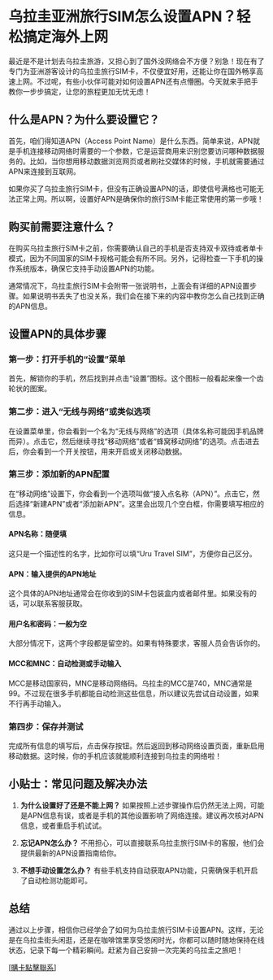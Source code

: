 # 乌拉圭亚洲旅行SIM怎么设置APN？轻松搞定海外上网

最近是不是计划去乌拉圭旅游，又担心到了国外没网络会不方便？别急！现在有了专门为亚洲游客设计的乌拉圭旅行SIM卡，不仅便宜好用，还能让你在国外畅享高速上网。不过呢，有些小伙伴可能对如何设置APN还有点懵圈。今天就来手把手教你一步步搞定，让您的旅程更加无忧无虑！

## 什么是APN？为什么要设置它？

首先，咱们得知道APN（Access Point Name）是什么东西。简单来说，APN就是手机连接移动网络时需要的一个参数，它是运营商用来识别您要访问哪种数据服务的。比如，当你想用移动数据浏览网页或者刷社交媒体的时候，手机就需要通过APN来连接到互联网。

如果你买了乌拉圭旅行SIM卡，但没有正确设置APN的话，即使信号满格也可能无法正常上网。所以啊，设置好APN是确保你的旅行SIM卡能正常使用的第一步哦！

## 购买前需要注意什么？

在购买乌拉圭旅行SIM卡之前，你需要确认自己的手机是否支持双卡双待或者单卡模式，因为不同国家的SIM卡规格可能会有所不同。另外，记得检查一下手机的操作系统版本，确保它支持手动设置APN的功能。

通常情况下，乌拉圭旅行SIM卡会附带一张说明书，上面会有详细的APN设置步骤。如果说明书丢失了也没关系，我们会在接下来的内容中教你怎么自己找到正确的APN信息。

## 设置APN的具体步骤

### 第一步：打开手机的“设置”菜单

首先，解锁你的手机，然后找到并点击“设置”图标。这个图标一般看起来像一个齿轮状的图案。

### 第二步：进入“无线与网络”或类似选项

在设置菜单里，你会看到一个名为“无线与网络”的选项（具体名称可能因手机品牌而异）。点击它，然后继续寻找“移动网络”或者“蜂窝移动网络”的选项。点击进去后，你会看到一个开关按钮，用来开启或关闭移动数据。

### 第三步：添加新的APN配置

在“移动网络”设置下，你会看到一个选项叫做“接入点名称（APN）”。点击它，然后选择“新建APN”或者“添加新APN”。这里会出现几个空白框，你需要填写相应的信息。

#### APN名称：随便填
这只是一个描述性的名字，比如你可以填“Uru Travel SIM”，方便你自己区分。

#### APN：输入提供的APN地址
这个具体的APN地址通常会在你收到的SIM卡包装盒内或者邮件里。如果没有的话，可以联系客服获取。

#### 用户名和密码：一般为空
大部分情况下，这两个字段都是留空的。如果有特殊要求，客服人员会告诉你的。

#### MCC和MNC：自动检测或手动输入
MCC是移动国家码，MNC是移动网络码。乌拉圭的MCC是740，MNC通常是99。不过现在很多手机都能自动检测这些信息，所以建议先尝试自动设置，如果不行再手动输入。

### 第四步：保存并测试
完成所有信息的填写后，点击保存按钮。然后返回到移动网络设置页面，重新启用移动数据。这时候，你的手机应该就能顺利连接到乌拉圭的网络啦！

## 小贴士：常见问题及解决办法

1. **为什么设置好了还是不能上网？**
   如果按照上述步骤操作后仍然无法上网，可能是APN信息有误，或者是手机的其他设置影响了网络连接。建议再次核对APN信息，或者重启手机试试。

2. **忘记APN怎么办？**
   不用担心，可以直接联系乌拉圭旅行SIM卡的客服，他们会提供最新的APN设置指南给你。

3. **不想手动设置怎么办？**
   有些手机支持自动获取APN功能，只需确保手机开启了自动检测功能即可。

## 总结

通过以上步骤，相信你已经学会了如何为乌拉圭旅行SIM卡设置APN。这样，无论是在乌拉圭街头闲逛，还是在咖啡馆里享受悠闲时光，你都可以随时随地保持在线状态，记录下每一个精彩瞬间。赶紧为自己安排一次完美的乌拉圭之旅吧！

[[購卡點擊聯系](https://t.me/s/SXDXQF)]